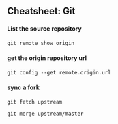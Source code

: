 ## Cheatsheet: Git
#### List the source repository
```git remote show origin```

#### get the origin repository url
``` git config --get remote.origin.url ```

#### sync a fork
``` git fetch upstream ```

``` git merge upstream/master ```
